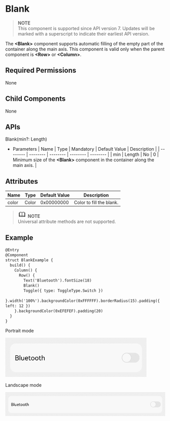 # Blank


> **NOTE**<br>
> This component is supported since API version 7. Updates will be marked with a superscript to indicate their earliest API version.


The **&lt;Blank&gt;** component supports automatic filling of the empty part of the container along the main axis. This component is valid only when the parent component is **&lt;Row&gt;** or **&lt;Column&gt;**.


## Required Permissions

None


## Child Components

None


## APIs

Blank(min?:  Length)

- Parameters
    | Name | Type | Mandatory | Default Value | Description | 
  | -------- | -------- | -------- | -------- | -------- |
  | min | Length | No | 0 | Minimum size of the **&lt;Blank&gt;** component in the container along the main axis. | 


## Attributes

  | Name | Type | Default Value | Description | 
| -------- | -------- | -------- | -------- |
| color | Color | 0x00000000 | Color to fill the blank. | 

> ![icon-note.gif](public_sys-resources/icon-note.gif) **NOTE**<br>
> Universal attribute methods are not supported.


## Example

  
```
@Entry
@Component
struct BlankExample {
  build() {
    Column() {
      Row() {
        Text('Bluetooth').fontSize(18)
        Blank()
        Toggle({ type: ToggleType.Switch })
      }.width('100%').backgroundColor(0xFFFFFF).borderRadius(15).padding({ left: 12 })
    }.backgroundColor(0xEFEFEF).padding(20)
  }
}
```

Portrait mode

![en-us_image_0000001256858407](figures/en-us_image_0000001256858407.gif)

Landscape mode

![en-us_image_0000001212378418](figures/en-us_image_0000001212378418.gif)
